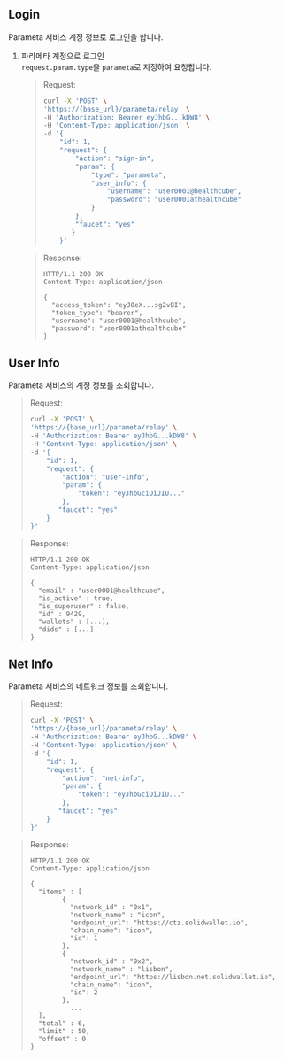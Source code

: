 ## Login

Parameta 서비스 계정 정보로 로그인을 합니다.

1. 파라메타 계정으로 로그인  
   `request.param.type`을 `parameta`로 지정하여 요청합니다.

   > Request:
   >
   > ```bash
   > curl -X 'POST' \
   > 'https://{base_url}/parameta/relay' \
   > -H 'Authorization: Bearer eyJhbG...kDW8' \
   > -H 'Content-Type: application/json' \
   > -d '{
   >     "id": 1,
   >     "request": {
   >         "action": "sign-in",
   >         "param": {
   >             "type": "parameta",
   >             "user_info": {
   >                 "username": "user0001@healthcube",
   >                 "password": "user0001athealthcube"
   >             }
   >         },
   >         "faucet": "yes"
   >        }
   >     }'
   > ```

   > Response:
   >
   > ```http
   > HTTP/1.1 200 OK
   > Content-Type: application/json
   >
   > {
   >   "access_token": "eyJ0eX...sg2vBI",
   >   "token_type": "bearer",
   >   "username": "user0001@healthcube",
   >   "password": "user0001athealthcube"
   > }
   > ```

## User Info

Parameta 서비스의 계정 정보를 조회합니다.

> Request:
>
> ```bash
> curl -X 'POST' \
> 'https://{base_url}/parameta/relay' \
> -H 'Authorization: Bearer eyJhbG...kDW8' \
> -H 'Content-Type: application/json' \
> -d '{
>     "id": 1,
>     "request": {
>         "action": "user-info",
>         "param": {
>             "token": "eyJhbGciOiJIU..."
>         },
>        "faucet": "yes"
>     }
> }'
> ```

> Response:
>
> ```http
> HTTP/1.1 200 OK
> Content-Type: application/json
>
> {
>   "email" : "user0001@healthcube",
>   "is_active" : true,
>   "is_superuser" : false,
>   "id" : 9429,
>   "wallets" : [...],
>   "dids" : [...]
> }
> ```

## Net Info

Parameta 서비스의 네트워크 정보를 조회합니다.

> Request:
>
> ```bash
> curl -X 'POST' \
> 'https://{base_url}/parameta/relay' \
> -H 'Authorization: Bearer eyJhbG...kDW8' \
> -H 'Content-Type: application/json' \
> -d '{
>     "id": 1,
>     "request": {
>         "action": "net-info",
>         "param": {
>             "token": "eyJhbGciOiJIU..."
>         },
>        "faucet": "yes"
>     }
> }'
> ```

> Response:
>
> ```http
> HTTP/1.1 200 OK
> Content-Type: application/json
>
> {
>   "items" : [
>         {
>           "network_id" : "0x1",
>           "network_name" : "icon",
>           "endpoint_url": "https://ctz.solidwallet.io",
>           "chain_name": "icon",
>           "id": 1
>         },
>         {
>           "network_id" : "0x2",
>           "network_name" : "lisbon",
>           "endpoint_url": "https://lisbon.net.solidwallet.io",
>           "chain_name": "icon",
>           "id": 2
>         },
>           ...
>   ],
>   "total" : 6,
>   "limit" : 50,
>   "offset" : 0
> }
> ```

<br />
